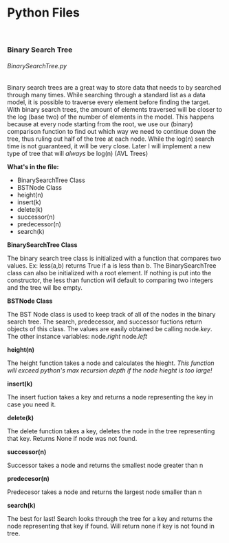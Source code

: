 <h1>Python Files</h1>
<br/>
<h3>Binary Search Tree</h3>
<h6>BinarySearchTree.py</h6>
<p>Binary search trees are a great way to store data that needs to by searched through many times. While searching through a standard list as a data model, it is possible to traverse every
element before finding the target. With binary search trees, the amount of elements traversed will be closer to the log (base two) of the number of elements in the model. This happens
because at every node starting from the root, we use our (binary) comparison function to find out which way we need to continue down the tree, thus ruling out half of the 
tree at each node. While the log(n) search time is not guaranteed, it will be very close. Later I will implement a new type of tree that will <i>always</i> be log(n) (AVL Trees)</p>
<b>What's in the file:</b>
<ul>
<li>BinarySearchTree Class</li>
<li>BSTNode Class</li>
<li>height(n)</li>
<li>insert(k)</li>
<li>delete(k)</li>
<li>successor(n)</li>
<li>predecessor(n)</li>
<li>search(k)</li>
</ul>

<b>BinarySearchTree Class</b>
<p>
The binary search tree class is initialized with a function that compares two values. Ex:
less(a,b)
returns True if a is less than b.
The BinarySearchTree class can also be initialized with a root element. If nothing is put into the constructor, the less than function
will default to comparing two integers and the tree wil lbe empty.
</p>
<b>BSTNode Class</b>
<p>
The BST Node class is used to keep track of all of the nodes in the binary search tree. The search, predecessor, and successor fuctions return objects of this class. The values are easily obtained be calling node<i>.key</i>. The other instance variables:
node<i>.right</i>
node<i>.left</i>
</p>
<b>height(n)</b>
<p>The height function takes a node and calculates the hieght.<i> This function will exceed python's max recursion depth if the node hieght is too large!</i></p>
<b>insert(k)</b>
<p>The insert fuction takes a key and returns a node representing the key in case you need it.</p>
<b>delete(k)</b>
<p>The delete function takes a key, deletes the node in the tree representing that key. Returns None if node was not found.</p>
<b>successor(n)</b>
<p>Successor takes a node and returns the smallest node greater than n</p>
<b>predecesor(n)</b>
<p>Predecesor takes a node and returns the largest node smaller than n</p>
<b>search(k)</b>
<p>The best for last! Search looks through the tree for a key and returns the node representing that key if found. Will return none if key is not found in tree.</p>
<br/>
